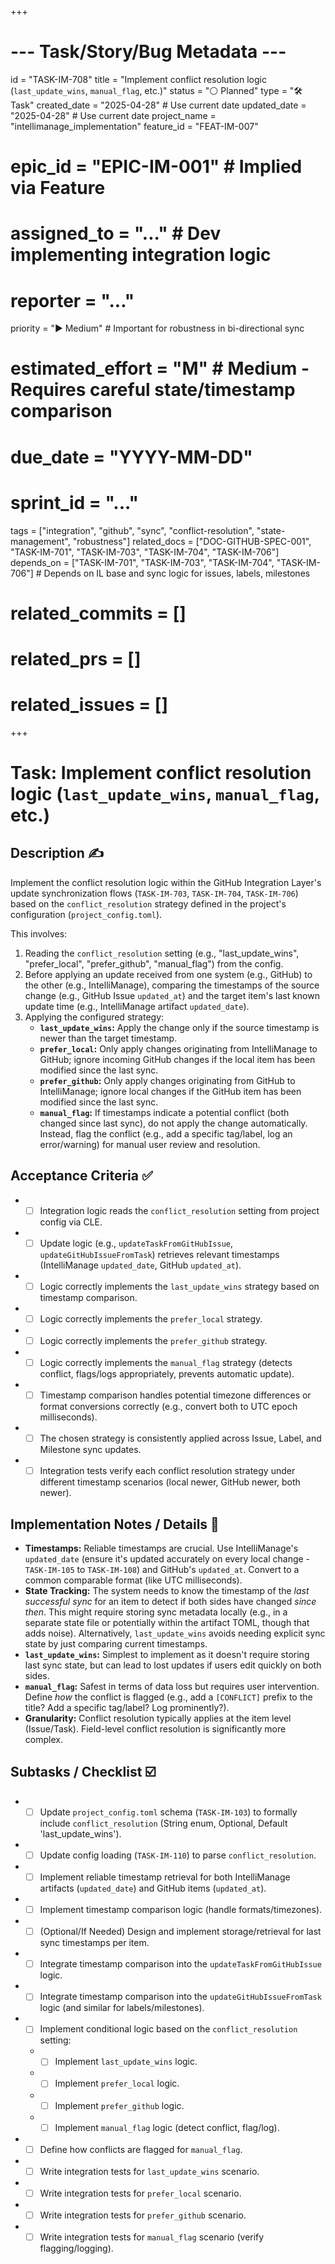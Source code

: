 +++
# --- Task/Story/Bug Metadata ---
id = "TASK-IM-708"
title = "Implement conflict resolution logic (`last_update_wins`, `manual_flag`, etc.)"
status = "⚪️ Planned"
type = "🛠️ Task"
created_date = "2025-04-28" # Use current date
updated_date = "2025-04-28" # Use current date
project_name = "intellimanage_implementation"
feature_id = "FEAT-IM-007"
# epic_id = "EPIC-IM-001" # Implied via Feature
# assigned_to = "..." # Dev implementing integration logic
# reporter = "..."
priority = "▶️ Medium" # Important for robustness in bi-directional sync
# estimated_effort = "M" # Medium - Requires careful state/timestamp comparison
# due_date = "YYYY-MM-DD"
# sprint_id = "..."
tags = ["integration", "github", "sync", "conflict-resolution", "state-management", "robustness"]
related_docs = ["DOC-GITHUB-SPEC-001", "TASK-IM-701", "TASK-IM-703", "TASK-IM-704", "TASK-IM-706"]
depends_on = ["TASK-IM-701", "TASK-IM-703", "TASK-IM-704", "TASK-IM-706"] # Depends on IL base and sync logic for issues, labels, milestones
# related_commits = []
# related_prs = []
# related_issues = []
+++

# Task: Implement conflict resolution logic (`last_update_wins`, `manual_flag`, etc.)

## Description ✍️

Implement the conflict resolution logic within the GitHub Integration Layer's update synchronization flows (`TASK-IM-703`, `TASK-IM-704`, `TASK-IM-706`) based on the `conflict_resolution` strategy defined in the project's configuration (`project_config.toml`).

This involves:
1.  Reading the `conflict_resolution` setting (e.g., "last_update_wins", "prefer_local", "prefer_github", "manual_flag") from the config.
2.  Before applying an update received from one system (e.g., GitHub) to the other (e.g., IntelliManage), comparing the timestamps of the source change (e.g., GitHub Issue `updated_at`) and the target item's last known update time (e.g., IntelliManage artifact `updated_date`).
3.  Applying the configured strategy:
    *   **`last_update_wins`:** Apply the change only if the source timestamp is newer than the target timestamp.
    *   **`prefer_local`:** Only apply changes originating from IntelliManage to GitHub; ignore incoming GitHub changes if the local item has been modified since the last sync.
    *   **`prefer_github`:** Only apply changes originating from GitHub to IntelliManage; ignore local changes if the GitHub item has been modified since the last sync.
    *   **`manual_flag`:** If timestamps indicate a potential conflict (both changed since last sync), do not apply the change automatically. Instead, flag the conflict (e.g., add a specific tag/label, log an error/warning) for manual user review and resolution.

## Acceptance Criteria ✅

*   - [ ] Integration logic reads the `conflict_resolution` setting from project config via CLE.
*   - [ ] Update logic (e.g., `updateTaskFromGitHubIssue`, `updateGitHubIssueFromTask`) retrieves relevant timestamps (IntelliManage `updated_date`, GitHub `updated_at`).
*   - [ ] Logic correctly implements the `last_update_wins` strategy based on timestamp comparison.
*   - [ ] Logic correctly implements the `prefer_local` strategy.
*   - [ ] Logic correctly implements the `prefer_github` strategy.
*   - [ ] Logic correctly implements the `manual_flag` strategy (detects conflict, flags/logs appropriately, prevents automatic update).
*   - [ ] Timestamp comparison handles potential timezone differences or format conversions correctly (e.g., convert both to UTC epoch milliseconds).
*   - [ ] The chosen strategy is consistently applied across Issue, Label, and Milestone sync updates.
*   - [ ] Integration tests verify each conflict resolution strategy under different timestamp scenarios (local newer, GitHub newer, both newer).

## Implementation Notes / Details 📝

*   **Timestamps:** Reliable timestamps are crucial. Use IntelliManage's `updated_date` (ensure it's updated accurately on every local change - `TASK-IM-105` to `TASK-IM-108`) and GitHub's `updated_at`. Convert to a common comparable format (like UTC milliseconds).
*   **State Tracking:** The system needs to know the timestamp of the *last successful sync* for an item to detect if both sides have changed *since then*. This might require storing sync metadata locally (e.g., in a separate state file or potentially within the artifact TOML, though that adds noise). Alternatively, `last_update_wins` avoids needing explicit sync state by just comparing current timestamps.
*   **`last_update_wins`:** Simplest to implement as it doesn't require storing last sync state, but can lead to lost updates if users edit quickly on both sides.
*   **`manual_flag`:** Safest in terms of data loss but requires user intervention. Define *how* the conflict is flagged (e.g., add a `[CONFLICT]` prefix to the title? Add a specific tag/label? Log prominently?).
*   **Granularity:** Conflict resolution typically applies at the item level (Issue/Task). Field-level conflict resolution is significantly more complex.

## Subtasks / Checklist ☑️

*   - [ ] Update `project_config.toml` schema (`TASK-IM-103`) to formally include `conflict_resolution` (String enum, Optional, Default 'last_update_wins').
*   - [ ] Update config loading (`TASK-IM-110`) to parse `conflict_resolution`.
*   - [ ] Implement reliable timestamp retrieval for both IntelliManage artifacts (`updated_date`) and GitHub items (`updated_at`).
*   - [ ] Implement timestamp comparison logic (handle formats/timezones).
*   - [ ] (Optional/If Needed) Design and implement storage/retrieval for last sync timestamps per item.
*   - [ ] Integrate timestamp comparison into the `updateTaskFromGitHubIssue` logic.
*   - [ ] Integrate timestamp comparison into the `updateGitHubIssueFromTask` logic (and similar for labels/milestones).
*   - [ ] Implement conditional logic based on the `conflict_resolution` setting:
    *   - [ ] Implement `last_update_wins` logic.
    *   - [ ] Implement `prefer_local` logic.
    *   - [ ] Implement `prefer_github` logic.
    *   - [ ] Implement `manual_flag` logic (detect conflict, flag/log).
*   - [ ] Define how conflicts are flagged for `manual_flag`.
*   - [ ] Write integration tests for `last_update_wins` scenario.
*   - [ ] Write integration tests for `prefer_local` scenario.
*   - [ ] Write integration tests for `prefer_github` scenario.
*   - [ ] Write integration tests for `manual_flag` scenario (verify flagging/logging).